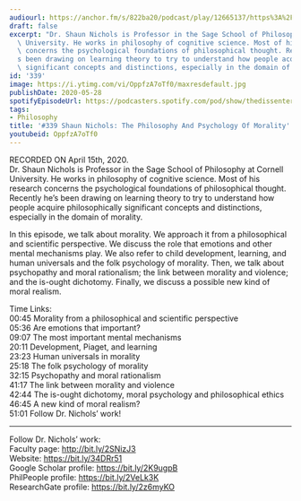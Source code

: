 ```yaml
---
audiourl: https://anchor.fm/s/822ba20/podcast/play/12665137/https%3A%2F%2Fd3ctxlq1ktw2nl.cloudfront.net%2Fproduction%2F2020-3-20%2F66052586-44100-2-fa1facb40fc72.m4a
draft: false
excerpt: "Dr. Shaun Nichols is Professor in the Sage School of Philosophy at Cornell\
  \ University. He works in philosophy of cognitive science. Most of his research\
  \ concerns the psychological foundations of philosophical thought. Recently he\u2019\
  s been drawing on learning theory to try to understand how people acquire philosophically\
  \ significant concepts and distinctions, especially in the domain of morality."
id: '339'
image: https://i.ytimg.com/vi/OppfzA7oTf0/maxresdefault.jpg
publishDate: 2020-05-28
spotifyEpisodeUrl: https://podcasters.spotify.com/pod/show/thedissenter/episodes/339-Shaun-Nichols-The-Philosophy-And-Psychology-Of-Morality-ed10rh
tags:
- Philosophy
title: '#339 Shaun Nichols: The Philosophy And Psychology Of Morality'
youtubeid: OppfzA7oTf0
---
```

<div class="timelinks">

RECORDED ON April 15th, 2020.  
Dr. Shaun Nichols is Professor in the Sage School of Philosophy at Cornell University. He works in philosophy of cognitive science. Most of his research concerns the psychological foundations of philosophical thought. Recently he’s been drawing on learning theory to try to understand how people acquire philosophically significant concepts and distinctions, especially in the domain of morality.

In this episode, we talk about morality. We approach it from a philosophical and scientific perspective. We discuss the role that emotions and other mental mechanisms play. We also refer to child development, learning, and human universals and the folk psychology of morality. Then, we talk about psychopathy and moral rationalism; the link between morality and violence; and the is-ought dichotomy. Finally, we discuss a possible new kind of moral realism.

Time Links:  
<time>00:45</time> Morality from a philosophical and scientific perspective  
<time>05:36</time> Are emotions that important?  
<time>09:07</time> The most important mental mechanisms  
<time>20:11</time> Development, Piaget, and learning  
<time>23:23</time> Human universals in morality  
<time>25:18</time> The folk psychology of morality  
<time>32:15</time> Psychopathy and moral rationalism  
<time>41:17</time> The link between morality and violence  
<time>42:44</time> The is-ought dichotomy, moral psychology and philosophical ethics  
<time>46:45</time> A new kind of moral realism?  
<time>51:01</time> Follow Dr. Nichols’ work!

---

Follow Dr. Nichols’ work:  
Faculty page: http://bit.ly/2SNizJ3  
Website: https://bit.ly/34DRr51  
Google Scholar profile: https://bit.ly/2K9ugpB  
PhilPeople profile: https://bit.ly/2VeLk3K  
ResearchGate profile: https://bit.ly/2z6myKO
</div>


